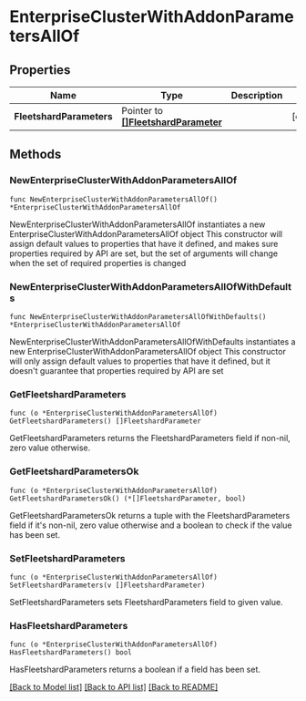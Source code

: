 # EnterpriseClusterWithAddonParametersAllOf

## Properties

Name | Type | Description | Notes
------------ | ------------- | ------------- | -------------
**FleetshardParameters** | Pointer to [**[]FleetshardParameter**](FleetshardParameter.md) |  | [optional] 

## Methods

### NewEnterpriseClusterWithAddonParametersAllOf

`func NewEnterpriseClusterWithAddonParametersAllOf() *EnterpriseClusterWithAddonParametersAllOf`

NewEnterpriseClusterWithAddonParametersAllOf instantiates a new EnterpriseClusterWithAddonParametersAllOf object
This constructor will assign default values to properties that have it defined,
and makes sure properties required by API are set, but the set of arguments
will change when the set of required properties is changed

### NewEnterpriseClusterWithAddonParametersAllOfWithDefaults

`func NewEnterpriseClusterWithAddonParametersAllOfWithDefaults() *EnterpriseClusterWithAddonParametersAllOf`

NewEnterpriseClusterWithAddonParametersAllOfWithDefaults instantiates a new EnterpriseClusterWithAddonParametersAllOf object
This constructor will only assign default values to properties that have it defined,
but it doesn't guarantee that properties required by API are set

### GetFleetshardParameters

`func (o *EnterpriseClusterWithAddonParametersAllOf) GetFleetshardParameters() []FleetshardParameter`

GetFleetshardParameters returns the FleetshardParameters field if non-nil, zero value otherwise.

### GetFleetshardParametersOk

`func (o *EnterpriseClusterWithAddonParametersAllOf) GetFleetshardParametersOk() (*[]FleetshardParameter, bool)`

GetFleetshardParametersOk returns a tuple with the FleetshardParameters field if it's non-nil, zero value otherwise
and a boolean to check if the value has been set.

### SetFleetshardParameters

`func (o *EnterpriseClusterWithAddonParametersAllOf) SetFleetshardParameters(v []FleetshardParameter)`

SetFleetshardParameters sets FleetshardParameters field to given value.

### HasFleetshardParameters

`func (o *EnterpriseClusterWithAddonParametersAllOf) HasFleetshardParameters() bool`

HasFleetshardParameters returns a boolean if a field has been set.


[[Back to Model list]](../README.md#documentation-for-models) [[Back to API list]](../README.md#documentation-for-api-endpoints) [[Back to README]](../README.md)


